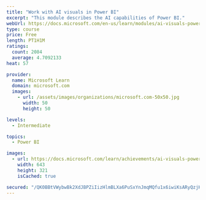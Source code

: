 ```yaml
---
title: "Work with AI visuals in Power BI"
excerpt: "This module describes the AI capabilities of Power BI."
webUrl: https://docs.microsoft.com/en-us/learn/modules/ai-visuals-power-bi/
type: course
price: Free
length: PT1H1M
ratings:
  count: 2084
  average: 4.7092133
heat: 57

provider:
  name: Microsoft Learn
  domain: microsoft.com
  images:
    - url: /assets/images/organizations/microsoft.com-50x50.jpg
      width: 50
      height: 50

levels:
  - Intermediate

topics:
  - Power BI

images:
  - url: https://docs.microsoft.com/learn/achievements/ai-visuals-power-bi-social.png
    width: 643
    height: 321
    isCached: true

secured: "/QK0BBtVWybwBk2XdJBPZiIizHlmBLXa6PuSxYnJmqMQfu1x6iwiKsARyQzjKocz1I7F2BvKL8TH0i0PL3k6qwI1FtQRifFlIETA7Hsp2h3DMf6ad2AQvIL3Y1tiWPUImXkg4TN7AW+1mdwMKqV95PTUdwSmGn3/oxoYiiwXW5Ti+YFFpZjc1hN0jDJTmN/5SCgMhjoAwoZN3bah31X6gztF37DQgD/3oeUZKjW7yMpyVOCacnQ4ybvKOu+mc8Hi9qfSGOj5sKwShB/gJuZhpTfyg9+mmgVBhEMVmzuzOd/6VMTjrV4TPI+jT8t1Cppa7yud0YM1GfoLp2cjdZ94UV7JqAyZ6O3ji3w3jhQh4Dla0d5ayi5UMtWRXGyGKp4ffpSZ7tJ4DeRoSQPIbnE+yxGHDLuCXDWF66HrVtVkABU=;vypjzNOtCuSx0kZ8GBzYww=="
---
```


